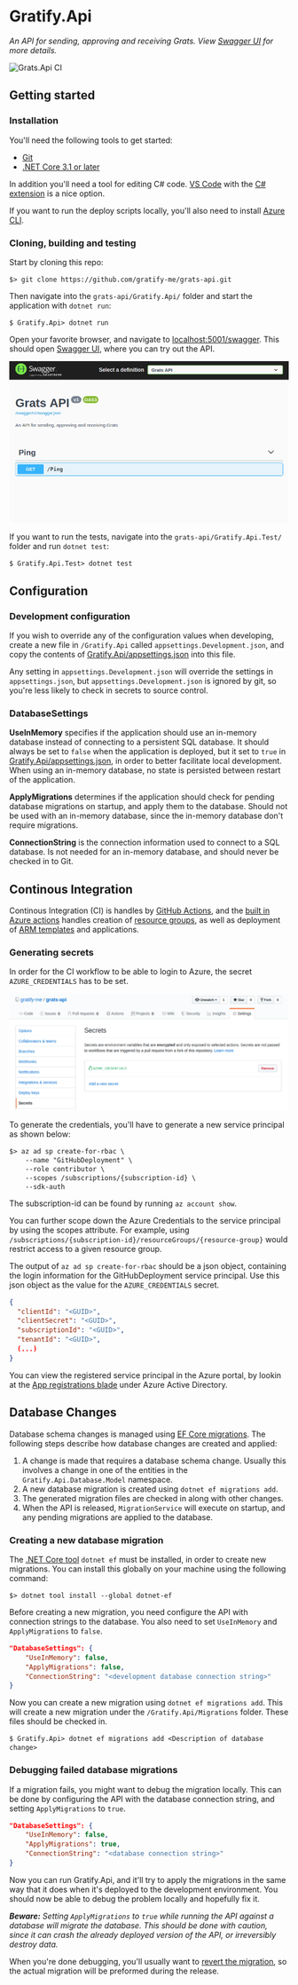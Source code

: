 Gratify.Api
===========
_An API for sending, approving and receiving Grats. View [Swagger UI](https://grats-api.azurewebsites.net/swagger/index.html) for more details._

![Grats.Api CI](https://github.com/gratify-me/grats-api/workflows/Grats.Api%20CI/badge.svg)

Getting started
---------------

### Installation
You'll need the following tools to get started:
* [Git](https://git-scm.com/downloads)
* [.NET Core 3.1 or later](https://dotnet.microsoft.com/download)

In addition you'll need a tool for editing C# code. [VS Code](https://code.visualstudio.com/download) with the [C# extension](https://marketplace.visualstudio.com/items?itemName=ms-vscode.csharp) is a nice option.

If you want to run the deploy scripts locally, you'll also need to install [Azure CLI](https://docs.microsoft.com/en-us/cli/azure/install-azure-cli?view=azure-cli-latest).

### Cloning, building and testing
Start by cloning this repo:
```shell
$> git clone https://github.com/gratify-me/grats-api.git
```

Then navigate into the `grats-api/Gratify.Api/` folder and start the application with `dotnet run`:
```shell
$ Gratify.Api> dotnet run
```

Open your favorite browser, and navigate to [localhost:5001/swagger](https://localhost:5001/swagger). This should open [Swagger UI](https://swagger.io/tools/swagger-ui/), where you can try out the API.

![Animation showing how to use Swagger UI](Images/grats-api-swagger.gif)

If you want to run the tests, navigate into the `grats-api/Gratify.Api.Test/` folder and run `dotnet test`:
```shell
$ Gratify.Api.Test> dotnet test
```

Configuration
-------------

### Development configuration
If you wish to override any of the configuration values when developing, create a new file in `/Gratify.Api` called `appsettings.Development.json`, and copy the contents of [Gratify.Api/appsettings.json](Gratify.Api/appsettings.json) into this file.

Any setting in `appsettings.Development.json` will override the settings in `appsettings.json`, but `appsettings.Development.json` is ignored by git, so you're less likely to check in secrets to source control.

### DatabaseSettings
**UseInMemory** specifies if the application should use an in-memory database instead of connecting to a persistent SQL database. It should always be set to `false` when the application is deployed, but it set to `true` in [Gratify.Api/appsettings.json](Drops.Api/appsettings.json), in order to better facilitate local development. When using an in-memory database, no state is persisted between restart of the application.

**ApplyMigrations** determines if the application should check for pending database migrations on startup, and apply them to the database. Should not be used with an in-memory database, since the in-memory database don't require migrations.

**ConnectionString** is the connection information used to connect to a SQL database. Is not needed for an in-memory database, and should never be checked in to Git.

Continous Integration
---------------------

Continous Integration (CI) is handles by [GitHub Actions](https://help.github.com/en/actions), and the [built in Azure actions](https://github.com/Azure/actions) handles creation of [resource groups](https://docs.microsoft.com/en-us/azure/azure-resource-manager/resource-group-overview), as well as deployment of [ARM templates](https://docs.microsoft.com/en-us/azure/azure-resource-manager/resource-group-authoring-templates) and applications.

### Generating secrets
In order for the CI workflow to be able to login to Azure, the secret `AZURE_CREDENTIALS` has to be set.

![Screenshot of the GitHub secrets settings page](Images/github-secrets-example.png)

To generate the credentials, you'll have to generate a new service principal as shown below:
```shell
$> az ad sp create-for-rbac \
    --name "GitHubDeployment" \
    --role contributor \
    --scopes /subscriptions/{subscription-id} \
    --sdk-auth
```

The subscription-id can be found by running `az account show`.

You can further scope down the Azure Credentials to the service principal by using the scopes attribute. For example, using `/subscriptions/{subscription-id}/resourceGroups/{resource-group}` would restrict access to a given resource group.

The output of `az ad sp create-for-rbac` should be a json object, containing the login information for the GitHubDeployment service principal. Use this json object as the value for the `AZURE_CREDENTIALS` secret.
```json
{
  "clientId": "<GUID>",
  "clientSecret": "<GUID>",
  "subscriptionId": "<GUID>",
  "tenantId": "<GUID>",
  (...)
}
```

You can view the registered service principal in the Azure portal, by lookin at the [App registrations blade](https://portal.azure.com/#blade/Microsoft_AAD_IAM/ActiveDirectoryMenuBlade/RegisteredApps) under Azure Active Directory.

Database Changes
----------------

Database schema changes is managed using [EF Core migrations](https://docs.microsoft.com/en-us/ef/core/managing-schemas/migrations/). The following steps describe how database changes are created and applied:
1. A change is made that requires a database schema change. Usually this involves a change in one of the entities in the `Gratify.Api.Database.Model` namespace.
2. A new database migration is created using `dotnet ef migrations add`.
3. The generated migration files are checked in along with other changes.
4. When the API is released, `MigrationService` will execute on startup, and any pending migrations are applied to the database.

### Creating a new database migration
The [.NET Core tool](https://docs.microsoft.com/en-us/dotnet/core/tools/global-tools) `dotnet ef` must be installed, in order to create new migrations. You can install this globally on your machine using the following command:

```shell
$> dotnet tool install --global dotnet-ef
```

Before creating a new migration, you need configure the API with connection strings to the database. You also need to set `UseInMemory` and `ApplyMigrations` to `false`.

```json
"DatabaseSettings": {
    "UseInMemory": false,
    "ApplyMigrations": false,
    "ConnectionString": "<development database connection string>"
}
```

Now you can create a new migration using `dotnet ef migrations add`. This will create a new migration under the `/Gratify.Api/Migrations` folder. These files should be checked in.

```shell
$ Gratify.Api> dotnet ef migrations add <Description of database change>
```

### Debugging failed database migrations
If a migration fails, you might want to debug the migration locally. This can be done by configuring the API with the database connection string, and setting `ApplyMigrations` to `true`.

```json
"DatabaseSettings": {
    "UseInMemory": false,
    "ApplyMigrations": true,
    "ConnectionString": "<database connection string>"
}
```

Now you can run Gratify.Api, and it'll try to apply the migrations in the same way that it does when it's deployed to the development environment. You should now be able to debug the problem locally and hopefully fix it.

_**Beware:** Setting `ApplyMigrations` to `true` while running the API against a database will migrate the database. This should be done with caution, since it can crash the already deployed version of the API, or irreversibly destroy data._

When you're done debugging, you'll usually want to [revert the migration](https://docs.microsoft.com/en-us/ef/core/managing-schemas/migrations/?tabs=dotnet-core-cli#revert-a-migration), so the actual migration will be preformed during the release.

